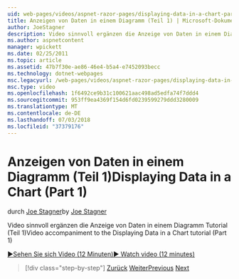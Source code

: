 ```yaml
---
uid: web-pages/videos/aspnet-razor-pages/displaying-data-in-a-chart-part-1
title: Anzeigen von Daten in einem Diagramm (Teil 1) | Microsoft-Dokumentation
author: JoeStagner
description: Video sinnvoll ergänzen die Anzeige von Daten in einem Diagramm Tutorial (Teil 1)
ms.author: aspnetcontent
manager: wpickett
ms.date: 02/25/2011
ms.topic: article
ms.assetid: 47b7f30e-ae86-46e4-b5a4-e7452093becc
ms.technology: dotnet-webpages
msc.legacyurl: /web-pages/videos/aspnet-razor-pages/displaying-data-in-a-chart-part-1
msc.type: video
ms.openlocfilehash: 1f6492ce9b31c100621aac498ad5edfa74f7ddd4
ms.sourcegitcommit: 953ff9ea4369f154d6fd0239599279ddd3280009
ms.translationtype: MT
ms.contentlocale: de-DE
ms.lasthandoff: 07/03/2018
ms.locfileid: "37379176"
---
```

<a name="displaying-data-in-a-chart-part-1"></a><span data-ttu-id="7b21b-103">Anzeigen von Daten in einem Diagramm (Teil 1)</span><span class="sxs-lookup"><span data-stu-id="7b21b-103">Displaying Data in a Chart (Part 1)</span></span>
====================
<span data-ttu-id="7b21b-104">durch [Joe Stagner](https://github.com/JoeStagner)</span><span class="sxs-lookup"><span data-stu-id="7b21b-104">by [Joe Stagner](https://github.com/JoeStagner)</span></span>

<span data-ttu-id="7b21b-105">Video sinnvoll ergänzen die Anzeige von Daten in einem Diagramm Tutorial (Teil 1)</span><span class="sxs-lookup"><span data-stu-id="7b21b-105">Video accompaniment to the Displaying Data in a Chart tutorial (Part 1)</span></span>

[<span data-ttu-id="7b21b-106">&#9654;Sehen Sie sich Video (12 Minuten)</span><span class="sxs-lookup"><span data-stu-id="7b21b-106">&#9654; Watch video (12 minutes)</span></span>](https://channel9.msdn.com/Blogs/ASP-NET-Site-Videos/displaying-data-in-a-chart-part-1)

> [!div class="step-by-step"]
> <span data-ttu-id="7b21b-107">[Zurück](displaying-data-in-a-grid.md)
> [Weiter](displaying-data-in-a-chart-part-2.md)</span><span class="sxs-lookup"><span data-stu-id="7b21b-107">[Previous](displaying-data-in-a-grid.md)
[Next](displaying-data-in-a-chart-part-2.md)</span></span>
